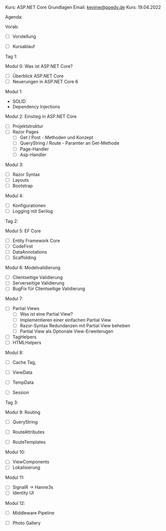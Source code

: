 Kurs:       ASP.NET Core Grundlagen
Email:      kevinw@ppedv.de
Kurs:       19.04.2022


Agenda: 

Vorab:
- [ ] Vorstellung
- [ ] Kursablauf


Tag 1:

Modul 0: Was ist ASP.NET Core?
- [ ] Überblick ASP.NET Core
- [ ] Neuerungen in ASP.NET Core 6

Modul 1:
- SOLID 
- Dependency Injections

Modul 2: Einstieg in ASP.NET Core
- [ ] Projektstruktur
- [ ] Razor Pages
    - [ ] Get / Post - Methoden und Konzept
    - [ ] QueryString / Route - Paramter an Get-Methode
    - [ ] Page-Handler 
    - [ ] Asp-Handler

Modul 3: 
- [ ] Razor Syntax
- [ ] Layouts
- [ ] Bootstrap

Modul 4:
- [ ] Konfigurationen
- [ ] Logging mit Serilog
  
Tag 2:



Modul 5: EF Core
- [ ] Entity Framework Core
- [ ] CodeFirst
- [ ] DataAnnotations
- [ ] Scaffolding

Modul 6: Modelvalidierung
- [ ]  Clientseitige Validierung
- [ ]  Serverseitige Validierung
- [ ]  BugFix für Clientseitige Validierung

Modul 7: 
- [ ] Partial Views
    - [ ] Was ist eine Partial View?
    - [ ] Implementieren einer einfachen Partial View
    - [ ] Razor-Syntax Redundanzen mit Partial View beheben 
    - [ ] Partial View als Optionale View-Erweiterugen 

- [ ] TagHelpers
- [ ] HTMLHelpers

Modul 8:
- [ ] Cache Tag,
- [ ] ViewData
- [ ] TempData
- [ ] Session



Tag 3:


Modul 9: Routing
- [ ] QueryString
- [ ] RouteAttributes
- [ ] RouteTemplates


Modul 10: 
- [ ] ViewComponents
- [ ] Lokalisierung
  
Modul 11: 
- [ ] SignalR -> Hanne3s
- [ ] Identity UI 

Modul 12:
- [ ] Middleware Pipeline
- [ ] Photo Gallery

















